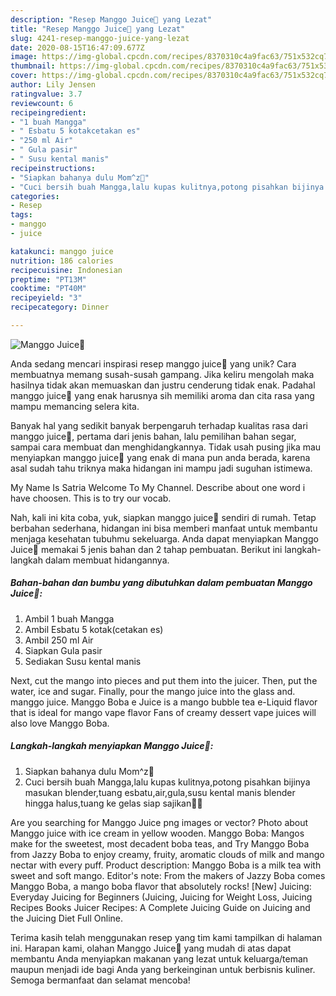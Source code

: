 ```yaml
---
description: "Resep Manggo Juice🤗 yang Lezat"
title: "Resep Manggo Juice🤗 yang Lezat"
slug: 4241-resep-manggo-juice-yang-lezat
date: 2020-08-15T16:47:09.677Z
image: https://img-global.cpcdn.com/recipes/8370310c4a9fac63/751x532cq70/manggo-juice🤗-foto-resep-utama.jpg
thumbnail: https://img-global.cpcdn.com/recipes/8370310c4a9fac63/751x532cq70/manggo-juice🤗-foto-resep-utama.jpg
cover: https://img-global.cpcdn.com/recipes/8370310c4a9fac63/751x532cq70/manggo-juice🤗-foto-resep-utama.jpg
author: Lily Jensen
ratingvalue: 3.7
reviewcount: 6
recipeingredient:
- "1 buah Mangga"
- " Esbatu 5 kotakcetakan es"
- "250 ml Air"
- " Gula pasir"
- " Susu kental manis"
recipeinstructions:
- "Siapkan bahanya dulu Mom^z🤗"
- "Cuci bersih buah Mangga,lalu kupas kulitnya,potong pisahkan bijinya masukan blender,tuang esbatu,air,gula,susu kental manis blender hingga halus,tuang ke gelas siap sajikan🤗😚"
categories:
- Resep
tags:
- manggo
- juice

katakunci: manggo juice 
nutrition: 186 calories
recipecuisine: Indonesian
preptime: "PT13M"
cooktime: "PT40M"
recipeyield: "3"
recipecategory: Dinner

---
```



![Manggo Juice🤗](https://img-global.cpcdn.com/recipes/8370310c4a9fac63/751x532cq70/manggo-juice🤗-foto-resep-utama.jpg)

Anda sedang mencari inspirasi resep manggo juice🤗 yang unik? Cara membuatnya memang susah-susah gampang. Jika keliru mengolah maka hasilnya tidak akan memuaskan dan justru cenderung tidak enak. Padahal manggo juice🤗 yang enak harusnya sih memiliki aroma dan cita rasa yang mampu memancing selera kita.

Banyak hal yang sedikit banyak berpengaruh terhadap kualitas rasa dari manggo juice🤗, pertama dari jenis bahan, lalu pemilihan bahan segar, sampai cara membuat dan menghidangkannya. Tidak usah pusing jika mau menyiapkan manggo juice🤗 yang enak di mana pun anda berada, karena asal sudah tahu triknya maka hidangan ini mampu jadi suguhan istimewa.

My Name Is Satria Welcome To My Channel. Describe about one word i have choosen. This is to try our vocab.


Nah, kali ini kita coba, yuk, siapkan manggo juice🤗 sendiri di rumah. Tetap berbahan sederhana, hidangan ini bisa memberi manfaat untuk membantu menjaga kesehatan tubuhmu sekeluarga. Anda dapat menyiapkan Manggo Juice🤗 memakai 5 jenis bahan dan 2 tahap pembuatan. Berikut ini langkah-langkah dalam membuat hidangannya.

<!--inarticleads1-->

##### Bahan-bahan dan bumbu yang dibutuhkan dalam pembuatan Manggo Juice🤗:

1. Ambil 1 buah Mangga
1. Ambil  Esbatu 5 kotak(cetakan es)
1. Ambil 250 ml Air
1. Siapkan  Gula pasir
1. Sediakan  Susu kental manis


Next, cut the mango into pieces and put them into the juicer. Then, put the water, ice and sugar. Finally, pour the mango juice into the glass and. manggo juice. Manggo Boba e Juice is a mango bubble tea e-Liquid flavor that is ideal for mango vape flavor Fans of creamy dessert vape juices will also love Manggo Boba. 

<!--inarticleads2-->

##### Langkah-langkah menyiapkan Manggo Juice🤗:

1. Siapkan bahanya dulu Mom^z🤗
1. Cuci bersih buah Mangga,lalu kupas kulitnya,potong pisahkan bijinya masukan blender,tuang esbatu,air,gula,susu kental manis blender hingga halus,tuang ke gelas siap sajikan🤗😚


Are you searching for Manggo Juice png images or vector? Photo about Manggo juice with ice cream in yellow wooden. Manggo Boba: Mangos make for the sweetest, most decadent boba teas, and Try Manggo Boba from Jazzy Boba to enjoy creamy, fruity, aromatic clouds of milk and mango nectar with every puff. Product description: Manggo Boba is a milk tea with sweet and soft mango. Editor&#39;s note: From the makers of Jazzy Boba comes Manggo Boba, a mango boba flavor that absolutely rocks! [New] Juicing: Everyday Juicing for Beginners (Juicing, Juicing for Weight Loss, Juicing Recipes Books Juicer Recipes: A Complete Juicing Guide on Juicing and the Juicing Diet Full Online. 

Terima kasih telah menggunakan resep yang tim kami tampilkan di halaman ini. Harapan kami, olahan Manggo Juice🤗 yang mudah di atas dapat membantu Anda menyiapkan makanan yang lezat untuk keluarga/teman maupun menjadi ide bagi Anda yang berkeinginan untuk berbisnis kuliner. Semoga bermanfaat dan selamat mencoba!
